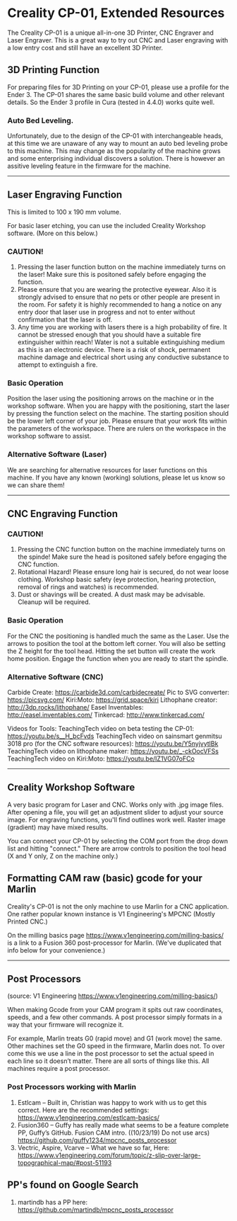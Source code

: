# Creality CP-01, Extended Resources

The Creality CP-01 is a unique all-in-one 3D Printer, CNC Engraver and Laser Engraver.  This is a great way to try out CNC and Laser engraving with a low entry cost and still have an excellent 3D Printer.


## 3D Printing Function

For preparing files for 3D Printing on your CP-01, please use a profile for the Ender 3.  The CP-01 shares the same basic build volume and other relevant details.  So the Ender 3 profile in Cura (tested in 4.4.0) works quite well.

### Auto Bed Leveling.

Unfortunately, due to the design of the CP-01 with interchangeable heads, at this time we are unaware of any way to mount an auto bed leveling probe to this machine.  This may change as the popularity of the machine grows and some enterprising individual discovers a solution.  There is however an assitive leveling feature in the firmware for the machine.

---

## Laser Engraving Function

This is limited to 100 x 190 mm volume.

For basic laser etching, you can use the included Creality Workshop software.  (More on this below.)

### CAUTION!

1) Pressing the laser function button on the machine immediately turns on the laser!  Make sure this is positoned safely before engaging the function.
2) Please ensure that you are wearing the protective eyewear.  Also it is strongly advised to ensure that no pets or other people are present in the room.  For safety it is highly recommended to hang a notice on any entry door that laser use in progress and not to enter without confirmation that the laser is off.
3) Any time you are working with lasers there is a high probability of fire.  It cannot be stressed enough that you should have a suitable fire extinguisher within reach!  Water is not a suitable extinguishing medium as this is an electronic device.  There is a risk of shock, permanent machine damage and electrical short using any conductive substance to attempt to extinguish a fire.

### Basic Operation

Position the laser using the positioning arrows on the machine or in the workshop software.  When you are happy with the positioning, start the laser by pressing the function select on the machine.  The starting position should be the lower left corner of your job.  Please ensure that your work fits within the parameters of the workspace.  There are rulers on the workspace in the workshop software to assist.

### Alternative Software (Laser)

We are searching for alternative resources for laser functions on this machine.  If you have any known (working) solutions, please let us know so we can share them!

---

## CNC Engraving Function

### CAUTION!

1) Pressing the CNC function button on the machine immediately turns on the spinde!  Make sure the head is positoned safely before engaging the CNC function.
2) Rotational Hazard!  Please ensure long hair is secured, do not wear loose clothing.  Workshop basic safety (eye protection, hearing protection, removal of rings and watches) is recommended.
3) Dust or shavings will be created.  A dust mask may be advisable.  Cleanup will be required.

### Basic Operation

For the CNC the positioning is handled much the same as the Laser.  Use the arrows to position the tool at the bottom left corner.  You will also be setting the Z height for the tool head.  Hitting the set button will create the work home position.  Engage the function when you are ready to start the spindle.

### Alternative Software (CNC)

Carbide Create: https://carbide3d.com/carbidecreate/
Pic to SVG converter: https://picsvg.com/
Kiri:Moto: https://grid.space/kiri
Lithophane creator: http://3dp.rocks/lithophane/
Easel Inventables: http://easel.inventables.com/
Tinkercad: http://www.tinkercad.com/

Videos for Tools:
TeachingTech video on beta testing the CP-01: https://youtu.be/s__H_bcFvds
TeachingTech video on sainsmart genmitsu 3018 pro (for the CNC software resources): https://youtu.be/Y5nyjvytlBk
TeachingTech video on lithophane maker: https://youtu.be/_-ckOocVFSs
TeachingTech video on Kiri:Moto: https://youtu.be/IZ1VG07oFCo

---

## Creality Workshop Software

A very basic program for Laser and CNC.  Works only with .jpg image files.  After opening a file, you will get an adjustment slider to adjust your source image.  For engraving functions, you'll find outlines work well.  Raster image (gradient) may have mixed results.

You can connect your CP-01 by selecting the COM port from the drop down list and hitting "connect."  There are arrow controls to position the tool head (X and Y only, Z on the machine only.)

## Formatting CAM raw (basic) gcode for your Marlin

Creality's CP-01 is not the only machine to use Marlin for a CNC application.  One rather popular known instance is V1 Engineering's MPCNC (Mostly Printed CNC.)

On the milling basics page https://www.v1engineering.com/milling-basics/ is a link to a Fusion 360 post-processor for Marlin.  (We've duplicated that info below for your convenience.)


---

## Post Processors
(source: V1 Engineering https://www.v1engineering.com/milling-basics/)

When making Gcode from your CAM program it spits out raw coordinates, speeds, and a few other commands. A post processor simply formats in a way that your firmware will recognize it.

For example, Marlin treats G0 (rapid move) and G1 (work move) the same. Other machines set the G0 speed in the firmware, Marlin does not. To over come this we use a line in the post processor to set the actual speed in each line so it doesn’t matter. There are all sorts of things like this. All machines require a post processor.


### Post Processors working with Marlin

1) Estlcam – Built in, Christian was happy to work with us to get this correct. Here are the recommended settings: https://www.v1engineering.com/estlcam-basics/
2) Fusion360 – Guffy has really made what seems to be a feature complete PP, Guffy’s GitHub. Fusion CAM intro. ((10/23/19) Do not use arcs) https://github.com/guffy1234/mpcnc_posts_processor
3) Vectric, Aspire, Vcarve – What we have so far, Here: https://www.v1engineering.com/forum/topic/z-slip-over-large-topographical-map/#post-51193


## PP's found on Google Search

1) martindb has a PP here: https://github.com/martindb/mpcnc_posts_processor
